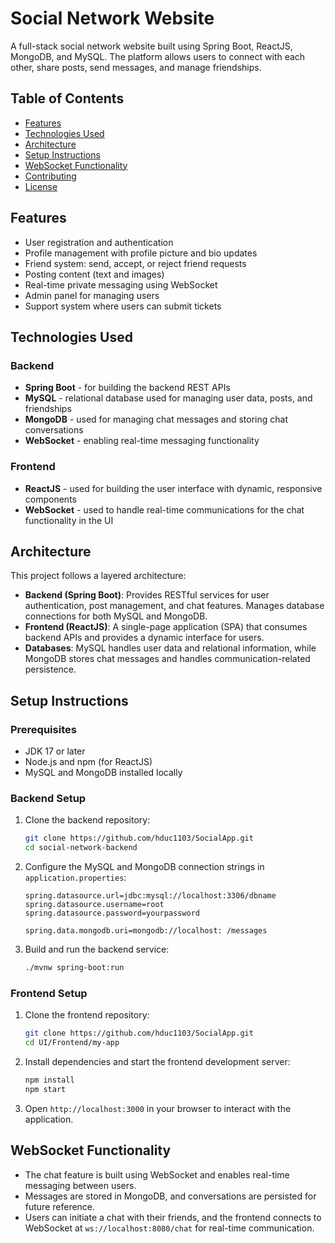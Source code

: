 # Social Network Website

A full-stack social network website built using Spring Boot, ReactJS, MongoDB, and MySQL. The platform allows users to connect with each other, share posts, send messages, and manage friendships. 

## Table of Contents
- [Features](#features)
- [Technologies Used](#technologies-used)
- [Architecture](#architecture)
- [Setup Instructions](#setup-instructions)
- [WebSocket Functionality](#websocket-functionality)
- [Contributing](#contributing)
- [License](#license)

## Features
- User registration and authentication
- Profile management with profile picture and bio updates
- Friend system: send, accept, or reject friend requests
- Posting content (text and images)
- Real-time private messaging using WebSocket
- Admin panel for managing users
- Support system where users can submit tickets

## Technologies Used

### Backend
- **Spring Boot** - for building the backend REST APIs
- **MySQL** - relational database used for managing user data, posts, and friendships
- **MongoDB** - used for managing chat messages and storing chat conversations
- **WebSocket** - enabling real-time messaging functionality

### Frontend
- **ReactJS** - used for building the user interface with dynamic, responsive components
- **WebSocket** - used to handle real-time communications for the chat functionality in the UI

## Architecture
This project follows a layered architecture:
- **Backend (Spring Boot)**: Provides RESTful services for user authentication, post management, and chat features. Manages database connections for both MySQL and MongoDB.
- **Frontend (ReactJS)**: A single-page application (SPA) that consumes backend APIs and provides a dynamic interface for users.
- **Databases**: MySQL handles user data and relational information, while MongoDB stores chat messages and handles communication-related persistence.

## Setup Instructions

### Prerequisites
- JDK 17 or later
- Node.js and npm (for ReactJS)
- MySQL and MongoDB installed locally

### Backend Setup

1. Clone the backend repository:
   ```bash
   git clone https://github.com/hduc1103/SocialApp.git
   cd social-network-backend
   ```

2. Configure the MySQL and MongoDB connection strings in `application.properties`:
   ```properties
   spring.datasource.url=jdbc:mysql://localhost:3306/dbname
   spring.datasource.username=root
   spring.datasource.password=yourpassword

   spring.data.mongodb.uri=mongodb://localhost: /messages
   ```

3. Build and run the backend service:
   ```bash
   ./mvnw spring-boot:run
   ```

### Frontend Setup

1. Clone the frontend repository:
   ```bash
   git clone https://github.com/hduc1103/SocialApp.git
   cd UI/Frontend/my-app
   ```

2. Install dependencies and start the frontend development server:
   ```bash
   npm install
   npm start
   ```

3. Open `http://localhost:3000` in your browser to interact with the application.

## WebSocket Functionality
- The chat feature is built using WebSocket and enables real-time messaging between users.
- Messages are stored in MongoDB, and conversations are persisted for future reference.
- Users can initiate a chat with their friends, and the frontend connects to WebSocket at `ws://localhost:8080/chat` for real-time communication.
